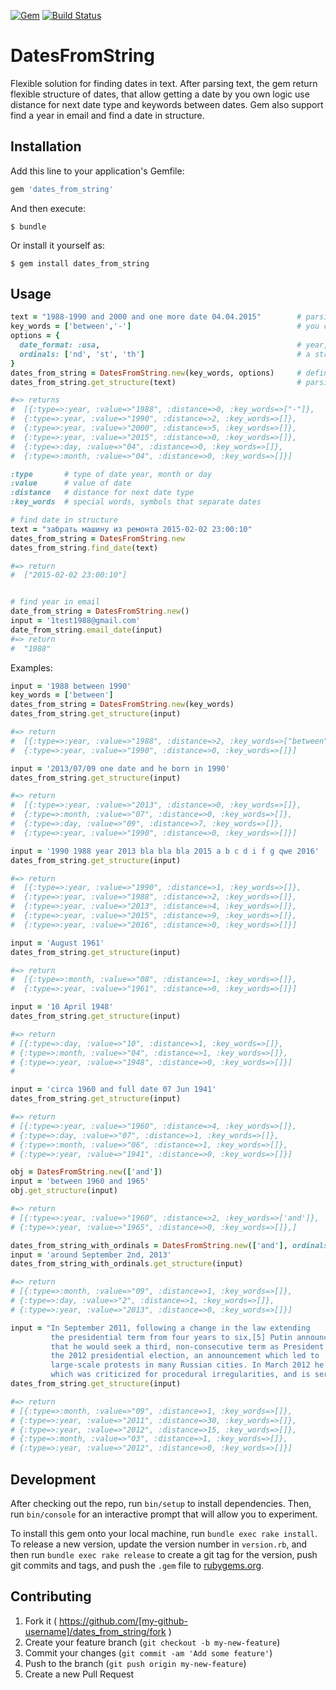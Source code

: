 [![Gem](https://img.shields.io/gem/v/dates_from_string.svg?style=flat-square)](https://rubygems.org/gems/dates_from_string)
[![Build Status](https://travis-ci.org/sergey-chechaev/dates_from_string.svg?branch=master)](https://travis-ci.org/sergey-chechaev/dates_from_string)
# DatesFromString

Flexible solution for finding dates in text. After parsing text, the gem return flexible structure of dates, that allow getting a date by you own logic use distance for next date type and keywords between dates. Gem also support find a year in email and find a date in structure.


## Installation

Add this line to your application's Gemfile:

```ruby
gem 'dates_from_string'
```

And then execute:

    $ bundle

Or install it yourself as:

    $ gem install dates_from_string

## Usage


```ruby
text = "1988-1990 and 2000 and one more date 04.04.2015"        # parsing text
key_words = ['between','-']                                     # you can define special separator
options = {
  date_format: :usa,                                            # year,day,month by default year,month,day
  ordinals: ['nd', 'st', 'th']                                  # a string list that might accompany a day, default none
}                               
dates_from_string = DatesFromString.new(key_words, options)     # define DatesFromString object
dates_from_string.get_structure(text)                           # parsing text

#=> returns
#  [{:type=>:year, :value=>"1988", :distance=>0, :key_words=>["-"]},
#  {:type=>:year, :value=>"1990", :distance=>2, :key_words=>[]},
#  {:type=>:year, :value=>"2000", :distance=>5, :key_words=>[]},
#  {:type=>:year, :value=>"2015", :distance=>0, :key_words=>[]},
#  {:type=>:day, :value=>"04", :distance=>0, :key_words=>[]},
#  {:type=>:month, :value=>"04", :distance=>0, :key_words=>[]}]

:type       # type of date year, month or day
:value      # value of date
:distance   # distance for next date type
:key_words  # special words, symbols that separate dates

# find date in structure
text = "забрать машину из ремонта 2015-02-02 23:00:10"
dates_from_string = DatesFromString.new
dates_from_string.find_date(text)

#=> return
#  ["2015-02-02 23:00:10"]


# find year in email
date_from_string = DatesFromString.new()
input = '1test1988@gmail.com'
date_from_string.email_date(input)
#=> return
#  "1988"
```





Examples:

```ruby
input = '1988 between 1990'
key_words = ['between']
dates_from_string = DatesFromString.new(key_words)
dates_from_string.get_structure(input)

#=> return
#  [{:type=>:year, :value=>"1988", :distance=>2, :key_words=>["between"]},
#  {:type=>:year, :value=>"1990", :distance=>0, :key_words=>[]}]

input = '2013/07/09 one date and he born in 1990'
dates_from_string.get_structure(input)

#=> return
#  [{:type=>:year, :value=>"2013", :distance=>0, :key_words=>[]},
#  {:type=>:month, :value=>"07", :distance=>0, :key_words=>[]},
#  {:type=>:day, :value=>"09", :distance=>7, :key_words=>[]},
#  {:type=>:year, :value=>"1990", :distance=>0, :key_words=>[]}]

input = '1990 1988 year 2013 bla bla bla 2015 a b c d i f g qwe 2016'
dates_from_string.get_structure(input)

#=> return
#  [{:type=>:year, :value=>"1990", :distance=>1, :key_words=>[]},
#  {:type=>:year, :value=>"1988", :distance=>2, :key_words=>[]},
#  {:type=>:year, :value=>"2013", :distance=>4, :key_words=>[]},
#  {:type=>:year, :value=>"2015", :distance=>9, :key_words=>[]},
#  {:type=>:year, :value=>"2016", :distance=>0, :key_words=>[]}]

input = 'August 1961'
dates_from_string.get_structure(input)

#=> return
#  [{:type=>:month, :value=>"08", :distance=>1, :key_words=>[]},
#  {:type=>:year, :value=>"1961", :distance=>0, :key_words=>[]}]

input = '10 April 1948'
dates_from_string.get_structure(input)

#=> return
# [{:type=>:day, :value=>"10", :distance=>1, :key_words=>[]},
# {:type=>:month, :value=>"04", :distance=>1, :key_words=>[]},
# {:type=>:year, :value=>"1948", :distance=>0, :key_words=>[]}]
#

input = 'circa 1960 and full date 07 Jun 1941'
dates_from_string.get_structure(input)

#=> return
# [{:type=>:year, :value=>"1960", :distance=>4, :key_words=>[]},
# {:type=>:day, :value=>"07", :distance=>1, :key_words=>[]},
# {:type=>:month, :value=>"06", :distance=>1, :key_words=>[]},
# {:type=>:year, :value=>"1941", :distance=>0, :key_words=>[]}]

obj = DatesFromString.new(['and'])
input = 'between 1960 and 1965'
obj.get_structure(input)

#=> return
# [{:type=>:year, :value=>"1960", :distance=>2, :key_words=>['and']},
# {:type=>:year, :value=>"1965", :distance=>0, :key_words=>[]},]

dates_from_string_with_ordinals = DatesFromString.new(['and'], ordinals: ['st', 'th', 'nd'])
input = 'around September 2nd, 2013'
dates_from_string_with_ordinals.get_structure(input)

#=> return
# [{:type=>:month, :value=>"09", :distance=>1, :key_words=>[]},
# {:type=>:day, :value=>"2", :distance=>1, :key_words=>[]},
# {:type=>:year, :value=>"2013", :distance=>0, :key_words=>[]}]

input = "In September 2011, following a change in the law extending
         the presidential term from four years to six,[5] Putin announced
         that he would seek a third, non-consecutive term as President in
         the 2012 presidential election, an announcement which led to
         large-scale protests in many Russian cities. In March 2012 he won the election,
         which was criticized for procedural irregularities, and is serving a six-year term"
dates_from_string.get_structure(input)

#=> return
# [{:type=>:month, :value=>"09", :distance=>1, :key_words=>[]},
# {:type=>:year, :value=>"2011", :distance=>30, :key_words=>[]},
# {:type=>:year, :value=>"2012", :distance=>15, :key_words=>[]},
# {:type=>:month, :value=>"03", :distance=>1, :key_words=>[]},
# {:type=>:year, :value=>"2012", :distance=>0, :key_words=>[]}]
```

## Development

After checking out the repo, run `bin/setup` to install dependencies. Then, run `bin/console` for an interactive prompt that will allow you to experiment.

To install this gem onto your local machine, run `bundle exec rake install`. To release a new version, update the version number in `version.rb`, and then run `bundle exec rake release` to create a git tag for the version, push git commits and tags, and push the `.gem` file to [rubygems.org](https://rubygems.org).

## Contributing

1. Fork it ( https://github.com/[my-github-username]/dates_from_string/fork )
2. Create your feature branch (`git checkout -b my-new-feature`)
3. Commit your changes (`git commit -am 'Add some feature'`)
4. Push to the branch (`git push origin my-new-feature`)
5. Create a new Pull Request
